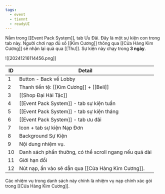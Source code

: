 ```yaml
---
tags:
  - event
  - tiennt
  - readyUI
---
```

Nằm trong [[Event Pack System]], tab Ưu Đãi. Đây là một sự kiện con trong tab này.
Người chơi nạp đủ số [[Kim Cương]] thông qua [[Cửa Hàng Kim Cương]] sẽ nhận lại quà qua [[Thư]].
Sự kiện này chạy trong **3 ngày**.

![[20241216114456.png]]

| ID  | Detail                                                 |
| --- | ------------------------------------------------------ |
| 1   | Button - Back về Lobby                                 |
| 2   | Thanh tiền tệ: [[Kim Cương]] + [[Beli]]                |
| 3   | [[Shop Đại Hải Tặc]]                                   |
| 4   | [[Event Pack System]] - tab sự kiện tuần               |
| 5   | [[Event Pack System]] - tab sự kiện tháng              |
| 6   | [[Event Pack System]] - tab ưu đãi                     |
| 7   | Icon + tab sự kiện Nạp Đơn                             |
| 8   | Background Sự Kiện                                     |
| 9   | Nội dung nhiệm vụ.                                     |
| 10  | Danh sách phần thưởng, có thể scroll ngang nếu quá dài |
| 11  | Giới hạn đổi                                           |
| 12  | Nút nạp, ấn vào sẽ dẫn qua [[Cửa Hàng Kim Cương]].     |

Các nhiệm vụ trong danh sách này chính là nhiệm vụ nạp chính xác gói trong [[Cửa Hàng Kim Cương]]. 
